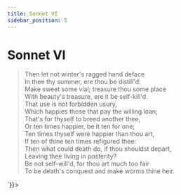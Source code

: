 ```yaml
---
title: Sonnet VI
sidebar_position: 5
---
```

<div dangerouslySetInnerHTML={{__html: `<div><HTML><HEAD><TITLE>Sonnet VI</TITLE></HEAD>
<BODY><H1>Sonnet VI</H1>

<BLOCKQUOTE>Then let not winter's ragged hand deface<BR>
In thee thy summer, ere thou be distill'd:<BR>
Make sweet some vial; treasure thou some place<BR>
With beauty's treasure, ere it be self-kill'd.<BR>
That use is not forbidden usury,<BR>
Which happies those that pay the willing loan;<BR>
That's for thyself to breed another thee,<BR>
Or ten times happier, be it ten for one;<BR>
Ten times thyself were happier than thou art,<BR>
If ten of thine ten times refigured thee:<BR>
Then what could death do, if thou shouldst depart,<BR>
Leaving thee living in posterity?<BR>
  Be not self-will'd, for thou art much too fair<BR>
  To be death's conquest and make worms thine heir.<BR>
</BLOCKQUOTE>

</BODY></HTML>
</div>`}}></div>
